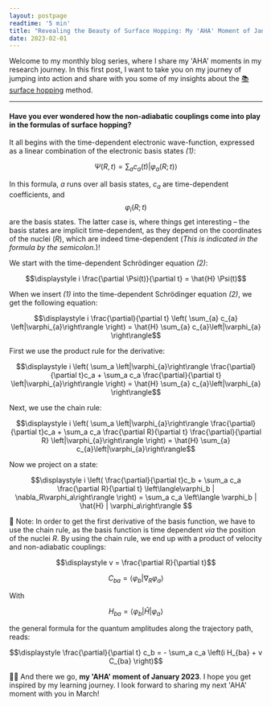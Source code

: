 ```yaml
---
layout: postpage
readtime: '5 min'
title: "Revealing the Beauty of Surface Hopping: My 'AHA' Moment of January 2023"
date: 2023-02-01
---
```


<span class="dropcap"> W</span>elcome to my monthly blog series, where I share my 'AHA' moments in my research journey.
In this first post, I want to take you on my journey of jumping into action and share with you some of my 
insights about the <a href="https://doi.org/10.1063/1.459170"> 📚 surface hopping</a> method.

________________

#### Have you ever wondered how the non-adiabatic couplings come into play in the formulas of surface hopping?

It all begins with the time-dependent electronic wave-function, expressed as a linear combination of the electronic basis states *(1)*:

$$\displaystyle \Psi(R,t) = \sum_{a} c_{a}(t)\left|\varphi_{a}(R;t)\right\rangle$$

In this formula, *a* runs over all basis states, *c<sub>a</sub>* are time-dependent coefficients, 
and $$\varphi_i(R;t)$$ are the basis states. 
The latter case is, where things get interesting – the basis states are implicit time-dependent, 
as they depend on the coordinates of the nuclei (*R*), which are indeed time-dependent 
(*This is indicated in the formula by the semicolon.*)! 

We start with the time-dependent Schrödinger equation *(2)*:

$$\displaystyle i \frac{\partial \Psi(t)}{\partial t} = \hat{H} \Psi(t)$$

When we insert *(1)* into the time-dependent Schrödinger equation *(2)*, we get the following equation:

$$\displaystyle i \frac{\partial}{\partial t} \left( \sum_{a} c_{a} \left|\varphi_{a}\right\rangle \right) = \hat{H} \sum_{a} c_{a}\left|\varphi_{a} \right\rangle$$

First we use the product rule for the derivative:

$$\displaystyle i \left( \sum_a \left|\varphi_{a}\right\rangle \frac{\partial}{\partial t}c_a + \sum_a c_a \frac{\partial}{\partial t} \left|\varphi_{a}\right\rangle \right) = \hat{H} \sum_{a} c_{a}\left|\varphi_{a} \right\rangle$$

Next, we use the chain rule:

$$\displaystyle i \left( \sum_a \left|\varphi_{a}\right\rangle \frac{\partial}{\partial t}c_a + \sum_a c_a \frac{\partial R}{\partial t} \frac{\partial}{\partial R} \left|\varphi_{a}\right\rangle \right) = \hat{H} \sum_{a} c_{a}\left|\varphi_{a}\right\rangle$$

Now we project on a state:

$$\displaystyle i \left( \frac{\partial}{\partial t}c_b + \sum_a c_a \frac{\partial R}{\partial t} \left\langle\varphi_b | \nabla_R\varphi_a\right\rangle \right) = \sum_a c_a \left\langle \varphi_b | \hat{H} | \varphi_a\right\rangle $$

🔖 Note: In order to get the first derivative of the basis function, we have to use the chain rule, as the basis function is time dependent *via* the position of the nuclei *R*. By using the chain rule, we end up with a product of velocity and non-adiabatic couplings:

$$\displaystyle v = \frac{\partial R}{\partial t}$$

$$\displaystyle C_{ba} = \left\langle\varphi_b | \nabla_R\varphi_a\right\rangle$$

With

$$\displaystyle H_{ba} = \left\langle \varphi_b | \hat{H} | \varphi_a\right\rangle$$

the general formula for the quantum amplitudes along the trajectory path, reads:

$$\displaystyle \frac{\partial}{\partial t} c_b = - \sum_a c_a \left(i H_{ba} + v C_{ba} \right)$$


👩‍🔬 And there we go, **my 'AHA' moment of January 2023**. I hope you get inspired by my learning journey. 
I look forward to sharing my next 'AHA' moment with you in March!
